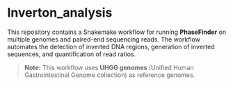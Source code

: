 # Inverton_analysis

This repository contains a Snakemake workflow for running **PhaseFinder** on multiple genomes and paired-end sequencing reads. The workflow automates the detection of inverted DNA regions, generation of inverted sequences, and quantification of read ratios.  

> **Note:** This workflow uses **UHGG genomes** (Unified Human Gastrointestinal Genome collection) as reference genomes.


